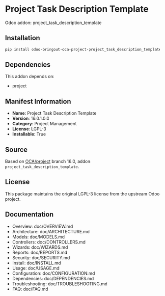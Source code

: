 # Project Task Description Template

Odoo addon: project_task_description_template

## Installation

```bash
pip install odoo-bringout-oca-project-project_task_description_template
```

## Dependencies

This addon depends on:
- project

## Manifest Information

- **Name**: Project Task Description Template
- **Version**: 16.0.1.0.0
- **Category**: Project Management
- **License**: LGPL-3
- **Installable**: True

## Source

Based on [OCA/project](https://github.com/OCA/project) branch 16.0, addon `project_task_description_template`.

## License

This package maintains the original LGPL-3 license from the upstream Odoo project.

## Documentation

- Overview: doc/OVERVIEW.md
- Architecture: doc/ARCHITECTURE.md
- Models: doc/MODELS.md
- Controllers: doc/CONTROLLERS.md
- Wizards: doc/WIZARDS.md
- Reports: doc/REPORTS.md
- Security: doc/SECURITY.md
- Install: doc/INSTALL.md
- Usage: doc/USAGE.md
- Configuration: doc/CONFIGURATION.md
- Dependencies: doc/DEPENDENCIES.md
- Troubleshooting: doc/TROUBLESHOOTING.md
- FAQ: doc/FAQ.md
